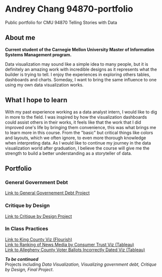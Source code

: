 # Andrey Chang 94870-portfolio 
Public portfolio for CMU 94870 Telling Stories with Data

## About me
**Current student of the Carnegie Mellon University Master of Information Systems Management program.**  
  
Data visualization may sound like a simple idea to many people, but it is definitely an amazing work with incredible designs as it represents what the builder is trying to tell. I enjoy the experiences in exploring others tables, dashboards and charts. Someday, I want to bring the same influence to one using my own data visualization works.

## What I hope to learn
With my past experience working as a data analyst intern, I would like to dig in more to the field. I was inspired by how the visualization dashboards could assist others in their works, it feels like that the work that I did improved one's life by bringing them convenience, this was what brings me to learn more in this course. From the "basic" but critical things like colors and layouts, which we often ignore, to even more thorough knowledge when interpreting data. As I would like to continue my journey in the data visualization world after graduation, I believe the course will give me the strength to build a better understanding as a storyteller of data.

## Portfolio
### General Government Debt 
[Link to General Governement Debt Project](https://andreywc.github.io/94870-portfolio/generalgovernmentdebt.html)  
  
### Critique by Design
[Link to Critique by Design Project](https://andreywc.github.io/94870-portfolio/critiquebydesign.html)  
  
### In Class Practices
[Link to King County Viz (Flourish)](https://andreywc.github.io/94870-portfolio/kingcountydemo.html)  
[Link to Ranking of News Media by Consumer Trust Viz (Tableau)](https://andreywc.github.io/94870-portfolio/rankingofnewsmediabyconsumertrust.html)  
[Link to Allegheny County Voter Ballots Incorrectly Dated Viz (Tableau)](https://andreywc.github.io/94870-portfolio/alleghenycountyvoterballots.html)  
  
***To be continued***  
Projects including *Data Visualization, Visualizing government debt, Critique by Design, Final Project*.
